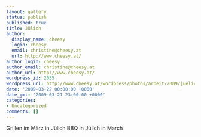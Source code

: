 ```yaml
---
layout: gallery
status: publish
published: true
title: Jülich
author:
  display_name: cheesy
  login: cheesy
  email: christine@cheesy.at
  url: http://www.cheesy.at/
author_login: cheesy
author_email: christine@cheesy.at
author_url: http://www.cheesy.at/
wordpress_id: 2035
wordpress_url: http://www.cheesy.at/wordpress/photos/arbeit/2009/juelich/
date: '2009-03-22 00:00:00 +0000'
date_gmt: '2009-03-21 23:00:00 +0000'
categories:
- Uncategorized
comments: []
---
```

<!--:de-->Grillen im März in Jülich
<!--:--><!--:en-->BBQ in Jülich in March
<!--:-->
